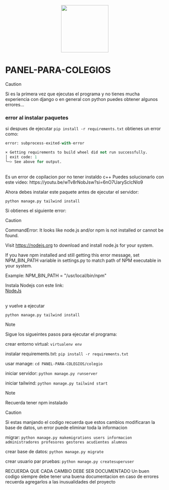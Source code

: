 <p align="center">
  <img width="150px" src="https://i.ibb.co/bXvzjXm/LOGO-h1.png" />
</p>

# PANEL-PARA-COLEGIOS


> [!CAUTION]
> Si es la primera vez que ejecutas el programa y no tienes mucha experiencia con django
> o en general con python puedes obtener algunos errores...
> <br>
> ### error al instalar paquetes
> si despues de ejecutar ```pip install -r requirements.txt```
> obtienes un error como:
> ```python
> error: subprocess-exited-with-error
> 
> × Getting requirements to build wheel did not run successfully.
> │ exit code: 1
> ╰─> See above for output.
> ```
> <br>
> Es un error de copilacion por no tener instaldo c++
> Puedes solucionarlo con este video:
> https://youtu.be/wTv8rNobJsw?si=6nO7UaryScIcNIo9


Ahora debes instalar este paquete antes de ejecutar el servidor:
<br>

```python manage.py tailwind install```


Si obtienes el siguiente error:
<br>

> [!CAUTION]
> CommandError: 
> It looks like node.js and/or npm is not installed or cannot be found.
> 
> Visit https://nodejs.org to download and install node.js for your system.
>
> If you have npm installed and still getting this error message, set NPM_BIN_PATH variable in settings.py to match path of NPM executable in your system.
>
> Example:
> NPM_BIN_PATH = "/usr/local/bin/npm"


Instala Nodejs con este link: 
<br>
[NodeJs](https://nodejs.org/en/download)

<br>
y vuelve a ejecutar

```python manage.py tailwind install```

> [!NOTE]
> Sigue los sigueintes pasos para ejecutar el programa:

crear entorno virtual:
```virtualenv env```

instalar requirements.txt:
```pip install -r requirements.txt```

usar manage:
```cd PANEL-PARA-COLEGIOS/colegio```

iniciar servidor:
```python manage.py runserver```

iniciar tailwind:
```python manage.py tailwind start```
> [!NOTE]
> Recuerda tener npm instalado


> [!CAUTION]
> Si estas manjando el codigo recuerda que estos cambios modificaran la base de datos, un error puede eliminar toda la informacion
> <br>

migrar: 
```python manage.py makemigrations users informacion administradores profesores gestores acudientes alumnos```

crear base de datos:
```python manage.py migrate```

crear usuario par pruebas:
```python manage.py createsuperuser ```


RECUERDA QUE CADA CAMBIO DEBE SER DOCUMENTADO
Un buen codigo siempre debe tener una buena documentacion
en caso de errores recuerda agregarlos a las inusualidades del proyecto
</s>
